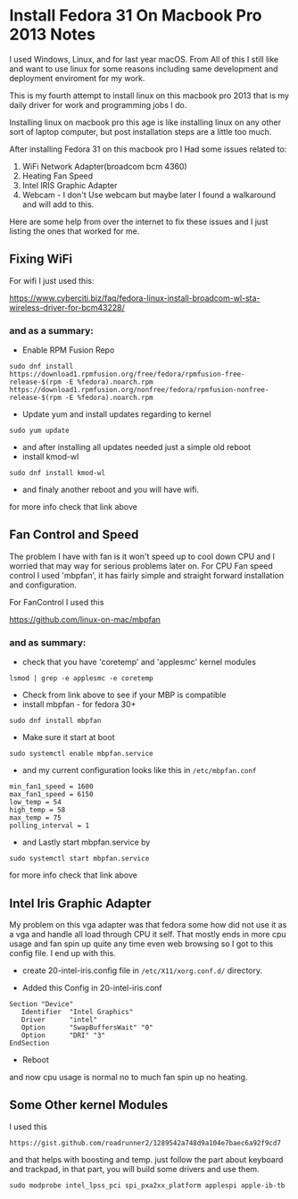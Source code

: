 # Install Fedora 31 On Macbook Pro 2013 Notes

I used Windows, Linux, and for last year macOS.
From All of this I still like and want to use linux for some reasons including 
same development and deployment enviroment for my work.

This is my fourth attempt to install linux on this macbook pro 2013 that is my daily driver for work and programming jobs I do.

Installing linux on macbook pro this age is like installing linux on any other sort of laptop computer, but post installation steps are a little too much.

After installing Fedora 31 on this macbook pro I Had some issues related to:
1. WiFi Network Adapter(broadcom bcm 4360)
2. Heating Fan Speed
3. Intel IRIS Graphic Adapter
4. Webcam - I don't Use webcam but maybe later I found a walkaround and will add to this.


Here are some help from over the internet to fix these issues and I just listing the ones that worked for me.

## Fixing WiFi
For wifi I just used this:

https://www.cyberciti.biz/faq/fedora-linux-install-broadcom-wl-sta-wireless-driver-for-bcm43228/

### and as a summary:

* Enable RPM Fusion Repo

```
sudo dnf install https://download1.rpmfusion.org/free/fedora/rpmfusion-free-release-$(rpm -E %fedora).noarch.rpm https://download1.rpmfusion.org/nonfree/fedora/rpmfusion-nonfree-release-$(rpm -E %fedora).noarch.rpm
```
* Update yum and install updates regarding to kernel
```
sudo yum update
```
* and after installing all updates needed just a simple old reboot
* install kmod-wl
```
sudo dnf install kmod-wl
```
* and finaly another reboot and you will have wifi.

for more info check that link above



## Fan Control and Speed
The problem I have with fan is it won't speed up to cool down CPU and I worried that may way for serious problems later on. For CPU Fan speed control I used 'mbpfan', it has fairly simple and straight forward installation and configuration.

For FanControl I used this

https://github.com/linux-on-mac/mbpfan

### and as summary:
* check that you have 'coretemp' and 'applesmc' kernel modules 
```
lsmod | grep -e applesmc -e coretemp
```
* Check from link above to see if your MBP is compatible
* install mbpfan - for fedora 30+
```
sudo dnf install mbpfan
```
* Make sure it start at boot 
```
sudo systemctl enable mbpfan.service
```
* and my current configuration looks like this in ```/etc/mbpfan.conf```
```
min_fan1_speed = 1600
max_fan1_speed = 6150
low_temp = 54
high_temp = 58
max_temp = 75
polling_interval = 1
```
* and Lastly start mbpfan.service by
```
sudo systemctl start mbpfan.service
```
for more info check that link above


## Intel Iris Graphic Adapter

My problem on this vga adapter was that fedora some how did not use it as a vga and handle all load through CPU it self. That mostly ends in more cpu usage and fan spin up quite any time even web browsing so I got to this config file.
I end up with this.
* create 20-intel-iris.config file in ```/etc/X11/xorg.conf.d/``` directory.

* Added this Config in 20-intel-iris.conf
```
Section "Device"
   Identifier  "Intel Graphics"
   Driver      "intel"
   Option      "SwapBuffersWait" "0"
   Option      "DRI" "3"
EndSection
```
* Reboot

and now cpu usage is normal no to much fan spin up no heating.

## Some Other kernel Modules
I used this 
```
https://gist.github.com/roadrunner2/1289542a748d9a104e7baec6a92f9cd7
```
and that helps with boosting and temp.
just follow the part about keyboard and trackpad, in that part, you will build some drivers and use them.
```
sudo modprobe intel_lpss_pci spi_pxa2xx_platform applespi apple-ib-tb
```